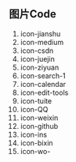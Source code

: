 ## 图片Code
1. icon-jianshu
2. icon-medium
3. icon-csdn
4. icon-juejin
5. icon-ziyuan
6. icon-search-1
7. icon-calendar
8. icon-edit-tools
9. icon-tuite
10. icon-QQ
11. icon-weixin
12. icon-github
13. icon-ins
14. icon-bixin
15. icon-wo-
